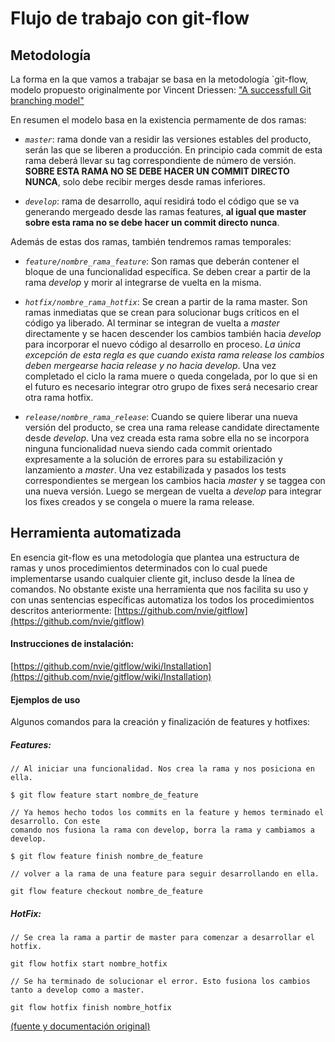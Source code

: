 # Flujo de trabajo con git-flow

## Metodología
La forma en la que vamos a trabajar se basa en la metodología `git-flow, modelo propuesto originalmente por Vincent Driessen: ["A successfull Git branching model"](http://nvie.com/git-model)


En resumen el modelo basa en la existencia permamente de dos ramas:

- *`master`*: rama donde van a residir las versiones estables del producto, serán las que se liberen a producción. En principio cada commit de esta rama deberá llevar su tag correspondiente de número de versión. **SOBRE ESTA RAMA NO SE DEBE HACER UN COMMIT DIRECTO NUNCA**, solo debe recibir merges desde ramas inferiores.

- *`develop`*: rama de desarrollo, aquí residirá todo el código que se va generando mergeado desde las ramas features, **al igual que master sobre esta rama no se debe hacer un commit directo nunca**.

Además de estas dos ramas, también tendremos ramas temporales:

- *`feature/nombre_rama_feature`*: Son ramas que deberán contener el bloque de una funcionalidad específica. Se deben crear a partir de la rama *develop* y morir al integrarse de vuelta en la misma.

- *`hotfix/nombre_rama_hotfix`*: Se crean a partir de la rama master. Son ramas inmediatas que se crean para solucionar bugs críticos en el código ya liberado. 
  Al terminar se integran de vuelta a *master* directamente y se hacen descender los cambios también hacia *develop* para incorporar
  el nuevo código al desarrollo en proceso. *La única excepción de esta regla es que cuando exista rama release los cambios deben mergearse hacia release y no hacia develop*. Una vez completado el ciclo la rama muere o queda
  congelada, por lo que si en el futuro es necesario integrar otro grupo de fixes será necesario crear otra rama hotfix.

- *`release/nombre_rama_release`*: Cuando se quiere liberar una nueva versión del producto, se crea una rama release candidate directamente desde *develop*. 
  Una vez creada esta rama sobre ella no se incorpora ninguna funcionalidad nueva siendo cada commit orientado expresamente a la 
  solución de errores para su estabilización y lanzamiento a *master*. Una vez estabilizada y pasados los tests correspondientes se mergean los cambios hacia 
  *master* y se taggea con una nueva versión. Luego se mergean de vuelta a *develop* para integrar los fixes creados y se congela o muere la rama release.

## Herramienta automatizada

En esencia git-flow es una metodología que plantea una estructura de ramas y unos procedimientos determinados
con lo cual puede implementarse usando cualquier cliente git, incluso desde la línea de comandos. No obstante 
existe una herramienta que nos facilita su uso y con unas sentencias específicas automatiza los todos los procedimientos
descritos anteriormente: [https://github.com/nvie/gitflow](https://github.com/nvie/gitflow)

#### Instrucciones de instalación: 

[https://github.com/nvie/gitflow/wiki/Installation](https://github.com/nvie/gitflow/wiki/Installation)


#### Ejemplos de uso

Algunos comandos para la creación y finalización de features y hotfixes:

##### Features:
```
// Al iniciar una funcionalidad. Nos crea la rama y nos posiciona en ella.

$ git flow feature start nombre_de_feature
```
 
 
```
// Ya hemos hecho todos los commits en la feature y hemos terminado el desarrollo. Con este 
comando nos fusiona la rama con develop, borra la rama y cambiamos a develop.

$ git flow feature finish nombre_de_feature
```
    
```
// volver a la rama de una feature para seguir desarrollando en ella.

git flow feature checkout nombre_de_feature
```


##### HotFix:

```
// Se crea la rama a partir de master para comenzar a desarrollar el hotfix.

git flow hotfix start nombre_hotfix
```


```
// Se ha terminado de solucionar el error. Esto fusiona los cambios tanto a develop como a master.

git flow hotfix finish nombre_hotfix
``` 

[(fuente y documentación original)]([https://github.com/nvie/gitflow](https://github.com/nvie/gitflow))